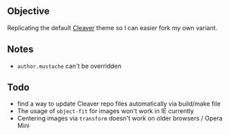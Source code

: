 Objective
---------

Replicating the default [Cleaver](https://jdan.github.io/cleaver/) theme so I can easier fork my own variant.

Notes
-----

- `author.mustache` can't be overridden

Todo
----

- find a way to update Cleaver repo files automatically via build/make file
- The usage of `object-fit` for images won't work in IE currently
- Centering images via `transform` doesn't work on older browsers / Opera Mini
